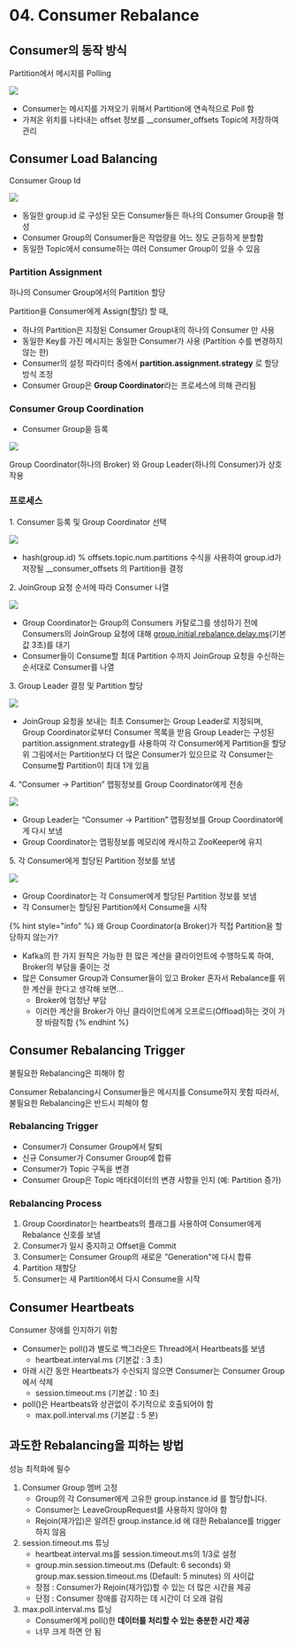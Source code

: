 # 04. Consumer Rebalance

## Consumer의 동작 방식

Partition에서 메시지를 Polling

![](<../../../.gitbook/assets/image (26).png>)

* Consumer는 메시지를 가져오기 위해서 Partition에 연속적으로 Poll 함
* 가져온 위치를 나타내는 offset 정보를 \_\_consumer\_offsets Topic에 저장하여 관리

## Consumer Load Balancing

Consumer Group Id

![](<../../../.gitbook/assets/image (11).png>)

* 동일한 group.id 로 구성된 모든 Consumer들은 하나의 Consumer Group을 형성
* Consumer Group의 Consumer들은 작업량을 어느 정도 균등하게 분할함
* 동일한 Topic에서 consume하는 여러 Consumer Group이 있을 수 있음

### Partition Assignment

하나의 Consumer Group에서의 Partition 할당

Partition을 Consumer에게 Assign(할당) 할 때,

* 하나의 Partition은 지정된 Consumer Group내의 하나의 Consumer 만 사용
* 동일한 Key를 가진 메시지는 동일한 Consumer가 사용 (Partition 수를 변경하지 않는 한)
* Consumer의 설정 파라미터 중에서 **partition.assignment.strategy** 로 할당 방식 조정
* Consumer Group은 **Group Coordinator**라는 프로세스에 의해 관리됨

### Consumer Group Coordination

* Consumer Group을 등록

![](<../../../.gitbook/assets/image (9).png>)

Group Coordinator(하나의 Broker) 와 Group Leader(하나의 Consumer)가 상호작용

### 프로세스

1\. Consumer 등록 및 Group Coordinator 선택

![](<../../../.gitbook/assets/image (28).png>)

* hash(group.id) % offsets.topic.num.partitions 수식을 사용하여 group.id가 저장될 \_\_consumer\_offsets 의 Partition을 결정

2\. JoinGroup 요청 순서에 따라 Consumer 나열

![](<../../../.gitbook/assets/image (29).png>)

* Group Coordinator는 Group의 Consumers 카탈로그를 생성하기 전에 Consumers의 JoinGroup 요청에 대해 [group.initial.rebalance.delay.ms](http://group.initial.rebalance.delay.ms)(기본값 3초)를 대기
* Consumer들이 Consume할 최대 Partition 수까지 JoinGroup 요청을 수신하는 순서대로 Consumer를 나열

3\. Group Leader 결정 및 Partition 할당

![](<../../../.gitbook/assets/image (36).png>)

* JoinGroup 요청을 보내는 최초 Consumer는 Group Leader로 지정되며, Group Coordinator로부터 Consumer 목록을 받음 Group Leader는 구성된 partition.assignment.strategy를 사용하여 각 Consumer에게 Partition을 할당 위 그림에서는 Partition보다 더 많은 Consumer가 있으므로 각 Consumer는 Consume할 Partition이 최대 1개 있음

4\. “Consumer → Partition” 맵핑정보를 Group Coordinator에게 전송

![](<../../../.gitbook/assets/image (20).png>)

* Group Leader는 “Consumer → Partition” 맵핑정보를 Group Coordinator에게 다시 보냄
* Group Coordinator는 맵핑정보를 메모리에 캐시하고 ZooKeeper에 유지

5\. 각 Consumer에게 할당된 Partition 정보를 보냄

![](<../../../.gitbook/assets/image (19).png>)

* Group Coordinator는 각 Consumer에게 할당된 Partition 정보를 보냄
* 각 Consumer는 할당된 Partition에서 Consume을 시작

{% hint style="info" %}
왜 Group Coordinator(a Broker)가 직접 Partition을 할당하지 않는가?

* Kafka의 한 가지 원칙은 가능한 한 많은 계산을 클라이언트에 수행하도록 하여, Broker의 부담을 줄이는 것
* 많은 Consumer Group과 Consumer들이 있고 Broker 혼자서 Rebalance를 위한 계산을 한다고 생각해 보면...
  * Broker에 엄청난 부담
  * 이러한 계산을 Broker가 아닌 클라이언트에게 오프로드(Offload)하는 것이 가장 바람직함
{% endhint %}

## Consumer Rebalancing Trigger

불필요한 Rebalancing은 피해야 함

Consumer Rebalancing시 Consumer들은 메시지를 Consume하지 못함 따라서, 불필요한 Rebalancing은 반드시 피해야 함

### Rebalancing Trigger

* Consumer가 Consumer Group에서 탈퇴
* 신규 Consumer가 Consumer Group에 합류
* Consumer가 Topic 구독을 변경
* Consumer Group은 Topic 메타데이터의 변경 사항을 인지 (예: Partition 증가)

### Rebalancing Process

1. Group Coordinator는 heartbeats의 플래그를 사용하여 Consumer에게 Rebalance 신호를 보냄
2. Consumer가 일시 중지하고 Offset을 Commit
3. Consumer는 Consumer Group의 새로운 ”Generation"에 다시 합류
4. Partition 재할당
5. Consumer는 새 Partition에서 다시 Consume을 시작

## Consumer Heartbeats

Consumer 장애를 인지하기 위함

* Consumer는 poll()과 별도로 백그라운드 Thread에서 Heartbeats를 보냄
  * heartbeat.interval.ms (기본값 : 3 초)
* 아래 시간 동안 Heartbeats가 수신되지 않으면 Consumer는 Consumer Group에서 삭제
  * session.timeout.ms (기본값 : 10 초)
* poll()은 Heartbeats와 상관없이 주기적으로 호출되어야 함
  * max.poll.interval.ms (기본값 : 5 분)

## 과도한 Rebalancing을 피하는 방법

성능 최적화에 필수

1. Consumer Group 멤버 고정
   * Group의 각 Consumer에게 고유한 group.instance.id 를 할당합니다.
   * Consumer는 LeaveGroupRequest를 사용하지 않아야 함
   * Rejoin(재가입)은 알려진 group.instance.id 에 대한 Rebalance를 trigger하지 않음
2. session.timeout.ms 튜닝
   * heartbeat.interval.ms를 session.timeout.ms의 1/3로 설정
   * group.min.session.timeout.ms (Default: 6 seconds) 와 group.max.session.timeout.ms (Default: 5 minutes) 의 사이값
   * 장점 : Consumer가 Rejoin(재가입)할 수 있는 더 많은 시간을 제공
   * 단점 : Consumer 장애를 감지하는 데 시간이 더 오래 걸림
3. max.poll.interval.ms 튜닝
   * Consumer에게 poll()한 **데이터를 처리할 수 있는 충분한 시간 제공**
   * 너무 크게 하면 안 됨
